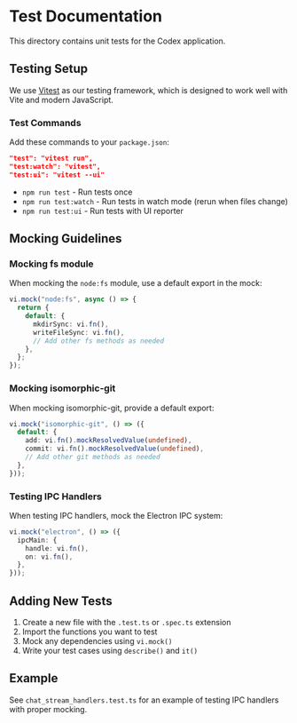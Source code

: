 # Test Documentation

This directory contains unit tests for the Codex application.

## Testing Setup

We use [Vitest](https://vitest.dev/) as our testing framework, which is designed to work well with Vite and modern JavaScript.

### Test Commands

Add these commands to your `package.json`:

```json
"test": "vitest run",
"test:watch": "vitest",
"test:ui": "vitest --ui"
```

- `npm run test` - Run tests once
- `npm run test:watch` - Run tests in watch mode (rerun when files change)
- `npm run test:ui` - Run tests with UI reporter

## Mocking Guidelines

### Mocking fs module

When mocking the `node:fs` module, use a default export in the mock:

```typescript
vi.mock("node:fs", async () => {
  return {
    default: {
      mkdirSync: vi.fn(),
      writeFileSync: vi.fn(),
      // Add other fs methods as needed
    },
  };
});
```

### Mocking isomorphic-git

When mocking isomorphic-git, provide a default export:

```typescript
vi.mock("isomorphic-git", () => ({
  default: {
    add: vi.fn().mockResolvedValue(undefined),
    commit: vi.fn().mockResolvedValue(undefined),
    // Add other git methods as needed
  },
}));
```

### Testing IPC Handlers

When testing IPC handlers, mock the Electron IPC system:

```typescript
vi.mock("electron", () => ({
  ipcMain: {
    handle: vi.fn(),
    on: vi.fn(),
  },
}));
```

## Adding New Tests

1. Create a new file with the `.test.ts` or `.spec.ts` extension
2. Import the functions you want to test
3. Mock any dependencies using `vi.mock()`
4. Write your test cases using `describe()` and `it()`

## Example

See `chat_stream_handlers.test.ts` for an example of testing IPC handlers with proper mocking.
